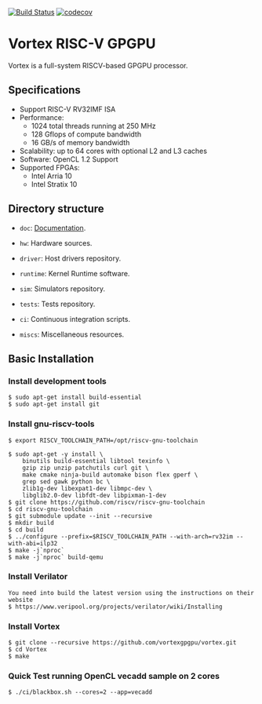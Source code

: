 [![Build Status](https://travis-ci.com/vortexgpgpu/vortex.svg?branch=master)](https://travis-ci.com/vortexgpgpu/vortex)
[![codecov](https://codecov.io/gh/vortexgpgpu/vortex/branch/master/graph/badge.svg)](https://codecov.io/gh/vortexgpgpu/vortex)

# Vortex RISC-V GPGPU

Vortex is a full-system RISCV-based GPGPU processor.

## Specifications

- Support RISC-V RV32IMF ISA
- Performance: 
    - 1024 total threads running at 250 MHz
    - 128 Gflops of compute bandwidth
    - 16 GB/s of memory bandwidth
- Scalability: up to 64 cores with optional L2 and L3 caches
- Software: OpenCL 1.2 Support 
- Supported FPGAs: 
    - Intel Arria 10
    - Intel Stratix 10

## Directory structure

- `doc`: [Documentation](doc/Vortex.md).

- `hw`: Hardware sources.

- `driver`: Host drivers repository.

- `runtime`: Kernel Runtime software.

- `sim`: Simulators repository.

- `tests`: Tests repository.

- `ci`: Continuous integration scripts.

- `miscs`: Miscellaneous resources.

## Basic Installation

### Install development tools 

    $ sudo apt-get install build-essential
    $ sudo apt-get install git

### Install gnu-riscv-tools

    $ export RISCV_TOOLCHAIN_PATH=/opt/riscv-gnu-toolchain

    $ sudo apt-get -y install \
        binutils build-essential libtool texinfo \
        gzip zip unzip patchutils curl git \
        make cmake ninja-build automake bison flex gperf \
        grep sed gawk python bc \
        zlib1g-dev libexpat1-dev libmpc-dev \
        libglib2.0-dev libfdt-dev libpixman-1-dev 
    $ git clone https://github.com/riscv/riscv-gnu-toolchain
    $ cd riscv-gnu-toolchain
    $ git submodule update --init --recursive
    $ mkdir build
    $ cd build    
    $ ../configure --prefix=$RISCV_TOOLCHAIN_PATH --with-arch=rv32im --with-abi=ilp32
    $ make -j`nproc`  
    $ make -j`nproc` build-qemu

### Install Verilator

    You need into build the latest version using the instructions on their website
    $ https://www.veripool.org/projects/verilator/wiki/Installing 

### Install Vortex 

    $ git clone --recursive https://github.com/vortexgpgpu/vortex.git
    $ cd Vortex
    $ make

### Quick Test running OpenCL vecadd sample on 2 cores

    $ ./ci/blackbox.sh --cores=2 --app=vecadd
